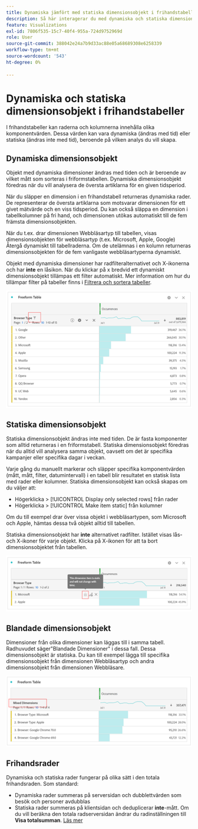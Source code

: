 ```yaml
---
title: Dynamiska jämfört med statiska dimensionsobjekt i frihandstabeller
description: Så här interagerar du med dynamiska och statiska dimensionsobjekt i tabeller
feature: Visualizations
exl-id: 7806f535-15c7-40f4-955a-724d9752969d
role: User
source-git-commit: 388042e24a7b9d33ac88e05a68689308e6258339
workflow-type: tm+mt
source-wordcount: '543'
ht-degree: 0%

---
```


# Dynamiska och statiska dimensionsobjekt i frihandstabeller

I frihandstabeller kan raderna och kolumnerna innehålla olika komponentvärden. Dessa värden kan vara dynamiska (ändras med tid) eller statiska (ändras inte med tid), beroende på vilken analys du vill skapa.

## Dynamiska dimensionsobjekt

Objekt med dynamiska dimensioner ändras med tiden och är beroende av vilket mått som sorteras i friformstabellen. Dynamiska dimensionsobjekt föredras när du vill analysera de översta artiklarna för en given tidsperiod.

När du släpper en dimension i en frihandstabell returneras dynamiska rader. De representerar de översta artiklarna som motsvarar dimensionen för ett givet mätvärde och en viss tidsperiod. Du kan också släppa en dimension i tabellkolumner på fri hand, och dimensionen utökas automatiskt till de fem främsta dimensionsobjekten.

När du t.ex. drar dimensionen Webbläsartyp till tabellen, visas dimensionsobjekten för webbläsartyp (t.ex. Microsoft, Apple, Google) Återgå dynamiskt till tabellraderna. Om de utelämnas i en kolumn returneras dimensionsobjekten för de fem vanligaste webbläsartyperna dynamiskt.

Objekt med dynamiska dimensioner har radfilteralternativet och X-ikonerna och har **inte** en låsikon. <!--do they have the lock icon? --> När du klickar på x bredvid ett dynamiskt dimensionsobjekt tillämpas ett filter automatiskt. Mer information om hur du tillämpar filter på tabeller finns i [Filtrera och sortera tabeller](/help/analysis-workspace/visualizations/freeform-table/filter-and-sort.md).


![En friformstabell som markerar filterikonen.](assets/dynamic-items.png)

## Statiska dimensionsobjekt

Statiska dimensionsobjekt ändras inte med tiden. De är fasta komponenter som alltid returneras i en friformstabell. Statiska dimensionsobjekt föredras när du alltid vill analysera samma objekt, oavsett om det är specifika kampanjer eller specifika dagar i veckan.

Varje gång du manuellt markerar och släpper specifika komponentvärden (mått, mått, filter, datumintervall) i en tabell blir resultatet en statisk lista med rader eller kolumner. Statiska dimensionsobjekt kan också skapas om du väljer att:

* Högerklicka > [!UICONTROL Display only selected rows] från rader
* Högerklicka > [!UICONTROL Make item static] från kolumner

Om du till exempel drar över vissa objekt i webbläsartypen, som Microsoft och Apple, hämtas dessa två objekt alltid till tabellen.

Statiska dimensionsobjekt har **inte** alternativet radfilter. Istället visas lås- och X-ikoner för varje objekt. Klicka på X-ikonen för att ta bort dimensionsobjektet från tabellen.

![En friformstabell som visar webbläsartypen och Microsoft-raden med en låsikonanteckning: Dimensionsobjektet är statiskt och ändras inte med tiden.](assets/static-items.png)

## Blandade dimensionsobjekt

Dimensioner från olika dimensioner kan läggas till i samma tabell. Radhuvudet säger&quot;Blandade Dimensioner&quot; i dessa fall. Dessa dimensionsobjekt är statiska. Du kan till exempel lägga till specifika dimensionsobjekt från dimensionen Webbläsartyp och andra dimensionsobjekt från dimensionen Webbläsare.

![En friformstabell som markerar kolumnen Blandade Dimensioner.](assets/mixed-dimensions.png)

## Frihandsrader

Dynamiska och statiska rader fungerar på olika sätt i den totala frihandsraden. Som standard:

* Dynamiska rader summeras på serversidan och dubblettvärden som besök och personer avdubblas
* Statiska rader summeras på klientsidan och deduplicerar **inte**-mått. Om du vill beräkna den totala radserversidan ändrar du radinställningen till **Visa totalsumman**. [Läs mer](https://experienceleague.adobe.com/docs/analytics/analyze/analysis-workspace/visualizations/freeform-table/workspace-totals.html)
